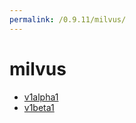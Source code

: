 ```yaml
---
permalink: /0.9.11/milvus/
---
```


# milvus



* [v1alpha1](v1alpha1/index.md)
* [v1beta1](v1beta1/index.md)